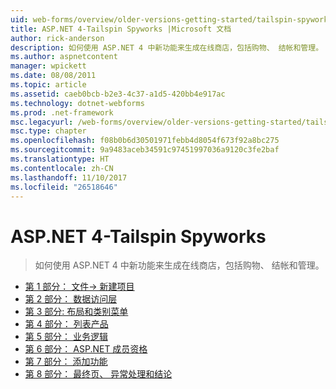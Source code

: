 ```yaml
---
uid: web-forms/overview/older-versions-getting-started/tailspin-spyworks/index
title: ASP.NET 4-Tailspin Spyworks |Microsoft 文档
author: rick-anderson
description: 如何使用 ASP.NET 4 中新功能来生成在线商店，包括购物、 结帐和管理。
ms.author: aspnetcontent
manager: wpickett
ms.date: 08/08/2011
ms.topic: article
ms.assetid: caeb0bcb-b2e3-4c37-a1d5-420bb4e917ac
ms.technology: dotnet-webforms
ms.prod: .net-framework
msc.legacyurl: /web-forms/overview/older-versions-getting-started/tailspin-spyworks
msc.type: chapter
ms.openlocfilehash: f08b0b6d30501971febb4d8054f673f92a8bc275
ms.sourcegitcommit: 9a9483aceb34591c97451997036a9120c3fe2baf
ms.translationtype: HT
ms.contentlocale: zh-CN
ms.lasthandoff: 11/10/2017
ms.locfileid: "26518646"
---
```

<a name="aspnet-4---tailspin-spyworks"></a>ASP.NET 4-Tailspin Spyworks
====================
> 如何使用 ASP.NET 4 中新功能来生成在线商店，包括购物、 结帐和管理。


- [第 1 部分： 文件-> 新建项目](tailspin-spyworks-part-1.md)
- [第 2 部分： 数据访问层](tailspin-spyworks-part-2.md)
- [第 3 部分: 布局和类别菜单](tailspin-spyworks-part-3.md)
- [第 4 部分： 列表产品](tailspin-spyworks-part-4.md)
- [第 5 部分： 业务逻辑](tailspin-spyworks-part-5.md)
- [第 6 部分： ASP.NET 成员资格](tailspin-spyworks-part-6.md)
- [第 7 部分： 添加功能](tailspin-spyworks-part-7.md)
- [第 8 部分： 最终页、 异常处理和结论](tailspin-spyworks-part-8.md)

